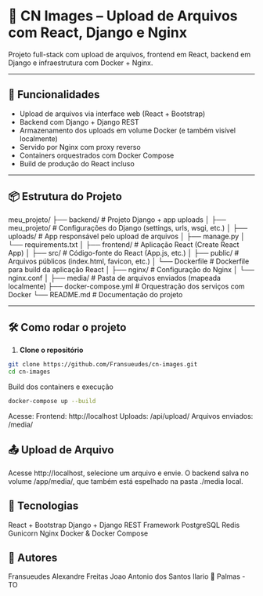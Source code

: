 # 📂 CN Images – Upload de Arquivos com React, Django e Nginx

Projeto full-stack com upload de arquivos, frontend em React, backend em Django e infraestrutura com Docker + Nginx.

---

## 🚀 Funcionalidades

- Upload de arquivos via interface web (React + Bootstrap)
- Backend com Django + Django REST
- Armazenamento dos uploads em volume Docker (e também visível localmente)
- Servido por Nginx com proxy reverso
- Containers orquestrados com Docker Compose
- Build de produção do React incluso

---

## 📦 Estrutura do Projeto

meu_projeto/
├── backend/                  # Projeto Django + app uploads
│   ├── meu_projeto/         # Configurações do Django (settings, urls, wsgi, etc.)
│   ├── uploads/             # App responsável pelo upload de arquivos
│   ├── manage.py
│   └── requirements.txt
│
├── frontend/                # Aplicação React (Create React App)
│   ├── src/                 # Código-fonte do React (App.js, etc.)
│   ├── public/              # Arquivos públicos (index.html, favicon, etc.)
│   └── Dockerfile           # Dockerfile para build da aplicação React
│
├── nginx/                   # Configuração do Nginx
│   └── nginx.conf
│
├── media/                   # Pasta de arquivos enviados (mapeada localmente)
├── docker-compose.yml       # Orquestração dos serviços com Docker
└── README.md                # Documentação do projeto


---

## 🛠️ Como rodar o projeto

1. **Clone o repositório**

```bash
git clone https://github.com/Fransueudes/cn-images.git
cd cn-images
```
Build dos containers e execução

```bash
docker-compose up --build
```

Acesse:
Frontend: http://localhost
Uploads: /api/upload/
Arquivos enviados: /media/

## 📤 Upload de Arquivo
Acesse http://localhost, selecione um arquivo e envie.
O backend salva no volume /app/media/, que também está espelhado na pasta ./media local.

## 🧰 Tecnologias
React + Bootstrap
Django + Django REST Framework
PostgreSQL
Redis
Gunicorn
Nginx
Docker & Docker Compose

## 👤 Autores
Fransueudes Alexandre Freitas
Joao Antonio dos Santos Ilario
📍 Palmas - TO
